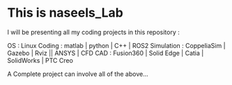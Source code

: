 # This is naseels_Lab

I will be presenting all my coding projects in this repository :

OS         : Linux 
Coding     : matlab | python | C++ | ROS2 
Simulation : CoppeliaSim | Gazebo | Rviz || ANSYS | CFD 
CAD        : Fusion360 | Solid Edge | Catia | SolidWorks | PTC Creo

A Complete project can involve all of the above...
